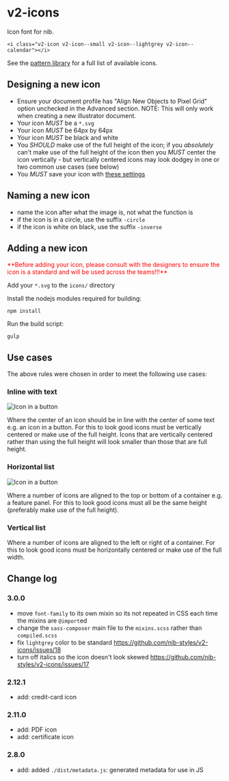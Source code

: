 # v2-icons

Icon font for nib.

    <i class="v2-icon v2-icon--small v2-icon--lightgrey v2-icon--calendar"></i>

See the [pattern library](https://design.nib.com.au/language/master/#/atom/icon) for a full list of available icons.

## Designing a new icon

 - Ensure your document profile has "Align New Objects to Pixel Grid" option unchecked in the Advanced section. NOTE: This will only work when creating a new illustrator document.
 - Your icon *MUST* be a `*.svg`
 - Your icon *MUST* be 64px by 64px
 - Your icon *MUST* be black and white
 - You *SHOULD* make use of the full height of the icon; if you *absolutely* can't make use of the full height of the icon then you *MUST* center the icon vertically - but vertically centered icons may look dodgey in one or two common use cases (see below)
 - You *MUST* save your icon with [these settings](https://www.npmjs.com/package/gulp-iconfont#preparing-svg-s)

## Naming a new icon

 - name the icon after what the image is, not what the function is
 - if the icon is in a circle, use the suffix `-circle`
 - if the icon is white on black, use the suffix `-inverse`

## Adding a new icon

<span style="color:red;">
**Before adding your icon, please consult with the designers to ensure the icon is a standard and will be used across the teams!!!**
</span>

Add your `*.svg` to the `icons/` directory

Install the nodejs modules required for building:

    npm install

Run the build script:

    gulp

## Use cases

The above rules were chosen in order to meet the following use cases:

### Inline with text

![Icon in a button](doc/use-case-btn.png?raw=true)

Where the center of an icon should be in line with the center of some text e.g. an icon in a button. For this to look good icons must be vertically centered or make use of the full height. Icons that are vertically centered rather than using the full height will look smaller than those that are full height.

### Horizontal list

![Icon in a button](doc/use-case-horiz-list.png?raw=true)

Where a number of icons are aligned to the top or bottom of a container e.g. a feature panel. For this to look good icons must all be the same height (preferably make use of the full height).

### Vertical list

Where a number of icons are aligned to the left or right of a container. For this to look good icons must be horizontally centered or make use of the full width.

## Change log

### 3.0.0

- move `font-family` to its own mixin so its not repeated in CSS each time the mixins are `@import`ed
- change the `sass-composer` main file to the `mixins.scss` rather than `compiled.scss`
- fix `lightgrey` color to be standard https://github.com/nib-styles/v2-icons/issues/18
- turn off italics so the icon doesn't look skewed https://github.com/nib-styles/v2-icons/issues/17

### 2.12.1

- add: credit-card icon

### 2.11.0

- add: PDF icon
- add: certificate icon

### 2.8.0

- add: added `./dist/metadata.js`: generated metadata for use in JS
